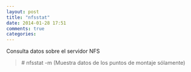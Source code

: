```yaml
---
layout: post
title: "nfsstat"
date: 2014-01-28 17:51
comments: true
categories: 
---
```

Consulta datos sobre el servidor NFS

>\# nfsstat -m (Muestra datos de los puntos de montaje sólamente)

